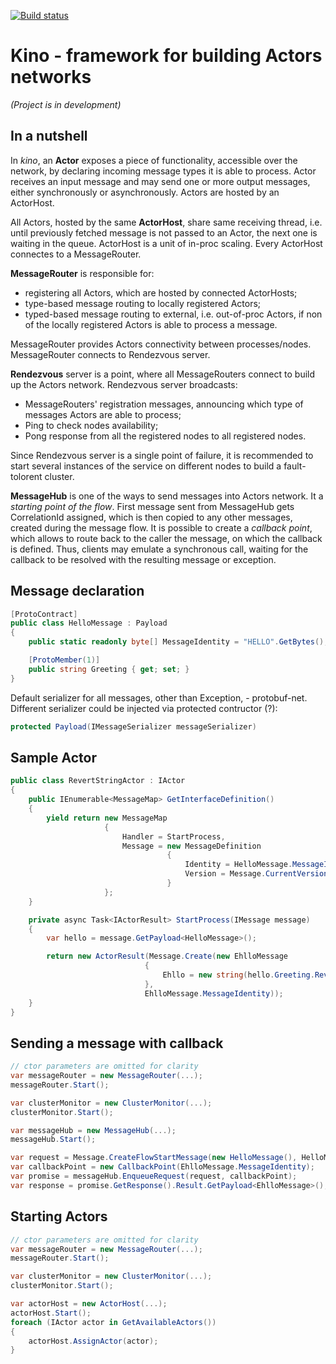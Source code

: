 [![Build status](https://ci.appveyor.com/api/projects/status/khn5imataa5uw4oj?svg=true)](https://ci.appveyor.com/project/iiwaasnet/kino)
# Kino - framework for building Actors networks
*(Project is in development)*
## In a nutshell

In *kino*, an **Actor** exposes a piece of functionality, accessible over the network, by declaring incoming message types it is able to process.
Actor receives an input message and may send one or more output messages, either synchronously or asynchronously. Actors are hosted by an ActorHost.


All Actors, hosted by the same **ActorHost**, share same receiving thread, i.e. until previously fetched message is not passed to an Actor, the next one is waiting in the queue.
ActorHost is a unit of in-proc scaling. Every ActorHost connectes to a MessageRouter.


**MessageRouter** is responsible for:
  * registering all Actors, which are hosted by connected ActorHosts;
  * type-based message routing to locally registered Actors;
  * typed-based message routing to external, i.e. out-of-proc Actors, if non of the locally registered Actors is able to process a message.

MessageRouter provides Actors connectivity between processes/nodes. MessageRouter connects to Rendezvous server.


**Rendezvous** server is a point, where all MessageRouters connect to build up the Actors network. 
Rendezvous server broadcasts:
  * MessageRouters' registration messages, announcing which type of messages Actors are able to process;
  * Ping to check nodes availability;
  * Pong response from all the registered nodes to all registered nodes.

Since Rendezvous server is a single point of failure, it is recommended to start several instances of the service on different nodes to build a fault-tolorent cluster.


**MessageHub** is one of the ways to send messages into Actors network. It a *starting point of the flow*. First message sent from MessageHub gets CorrelationId assigned, 
which is then copied to any other messages, created during the message flow. It is possible to create a *callback point*, which allows to route back to the caller the message, 
on which the callback is defined. Thus, clients may emulate a synchronous call, waiting for the callback to be resolved with the resulting message or exception.


## Message declaration
```csharp
[ProtoContract]
public class HelloMessage : Payload
{
    public static readonly byte[] MessageIdentity = "HELLO".GetBytes();

    [ProtoMember(1)]
    public string Greeting { get; set; }
}
```
Default serializer for all messages, other than Exception, - protobuf-net. Different serializer could be injected via protected contructor (?):
```csharp
protected Payload(IMessageSerializer messageSerializer)
```

## Sample Actor
```csharp
public class RevertStringActor : IActor
{
    public IEnumerable<MessageMap> GetInterfaceDefinition()
    {
        yield return new MessageMap
                     {
                         Handler = StartProcess,
                         Message = new MessageDefinition
                                   {
                                       Identity = HelloMessage.MessageIdentity,
                                       Version = Message.CurrentVersion
                                   }
                     };
    }

    private async Task<IActorResult> StartProcess(IMessage message)
    {
        var hello = message.GetPayload<HelloMessage>();

        return new ActorResult(Message.Create(new EhlloMessage
                              {
                                  Ehllo = new string(hello.Greeting.Reverse().ToArray())
                              },
                              EhlloMessage.MessageIdentity));
    }
}
```

## Sending a message with callback
```csharp
// ctor parameters are omitted for clarity
var messageRouter = new MessageRouter(...);
messageRouter.Start();

var clusterMonitor = new ClusterMonitor(...);
clusterMonitor.Start();

var messageHub = new MessageHub(...);
messageHub.Start();

var request = Message.CreateFlowStartMessage(new HelloMessage(), HelloMessage.MessageIdentity);
var callbackPoint = new CallbackPoint(EhlloMessage.MessageIdentity);
var promise = messageHub.EnqueueRequest(request, callbackPoint);
var response = promise.GetResponse().Result.GetPayload<EhlloMessage>();
```

## Starting Actors
```csharp
// ctor parameters are omitted for clarity
var messageRouter = new MessageRouter(...);
messageRouter.Start();

var clusterMonitor = new ClusterMonitor(...);
clusterMonitor.Start();

var actorHost = new ActorHost(...);
actorHost.Start();
foreach (IActor actor in GetAvailableActors())
{
    actorHost.AssignActor(actor);
}
```

